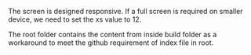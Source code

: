 The screen is designed responsive. If a full screen is required on smaller device, we need to set the xs value to 12.

The root folder contains the content from inside build folder as a workaround to meet the github requirement of index file in root. 
